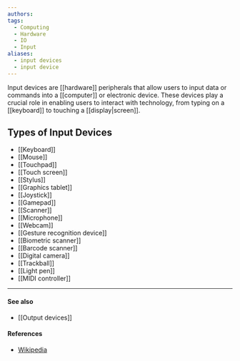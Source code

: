 ```yaml
---
authors: 
tags:
  - Computing
  - Hardware
  - IO
  - Input
aliases:
  - input devices
  - input device
---
```

Input devices are [[hardware]] peripherals that allow users to input data or commands into a [[computer]] or electronic device. These devices play a crucial role in enabling users to interact with technology, from typing on a [[keyboard]] to touching a [[display|screen]].
## Types of Input Devices

- [[Keyboard]]
- [[Mouse]]
- [[Touchpad]]
- [[Touch screen]]
- [[Stylus]]
- [[Graphics tablet]]
- [[Joystick]]
- [[Gamepad]]
- [[Scanner]]
- [[Microphone]]
- [[Webcam]]
- [[Gesture recognition device]]
- [[Biometric scanner]]
- [[Barcode scanner]]
- [[Digital camera]]
- [[Trackball]]
- [[Light pen]]
- [[MIDI controller]]
___
#### See also
- [[Output devices]]
#### References
- [Wikipedia](https://en.wikipedia.org/wiki/Input_device)